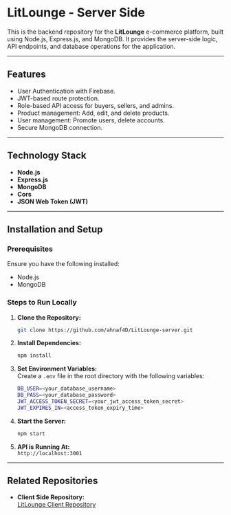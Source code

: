 # LitLounge - Server Side

This is the backend repository for the **LitLounge** e-commerce platform, built using Node.js, Express.js, and MongoDB. It provides the server-side logic, API endpoints, and database operations for the application.

---

## Features

- User Authentication with Firebase.
- JWT-based route protection.
- Role-based API access for buyers, sellers, and admins.
- Product management: Add, edit, and delete products.
- User management: Promote users, delete accounts.
- Secure MongoDB connection.

---

## Technology Stack

- **Node.js**  
- **Express.js**  
- **MongoDB**  
- **Cors**  
- **JSON Web Token (JWT)**  

---

## Installation and Setup

### Prerequisites
Ensure you have the following installed:
- Node.js  
- MongoDB  

### Steps to Run Locally

1. **Clone the Repository:**  
   ```bash
   git clone https://github.com/ahnaf4D/LitLounge-server.git
   ```

2. **Install Dependencies:**  
   ```bash
   npm install
   ```

3. **Set Environment Variables:**  
   Create a `.env` file in the root directory with the following variables:
   ```bash
   DB_USER=<your_database_username>
   DB_PASS=<your_database_password>
   JWT_ACCESS_TOKEN_SECRET=<your_jwt_access_token_secret>
   JWT_EXPIRES_IN=<access_token_expiry_time>

   ```

4. **Start the Server:**  
   ```bash
   npm start
   ```

5. **API is Running At:**  
   `http://localhost:3001`

---

## Related Repositories

- **Client Side Repository:**  
  [LitLounge Client Repository](https://github.com/ahnaf4D/LitLounge-client)
